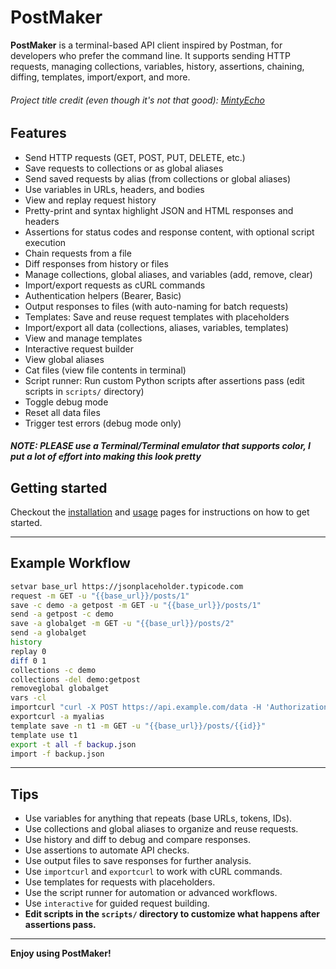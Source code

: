 # PostMaker

**PostMaker** is a terminal-based API client inspired by Postman, for developers who prefer the command line. It supports sending HTTP requests, managing collections, variables, history, assertions, chaining, diffing, templates, import/export, and more.

###### Project title credit (even though it's not that good): [MintyEcho](https://github.com/MintyEcho)

## Features

- Send HTTP requests (GET, POST, PUT, DELETE, etc.)
- Save requests to collections or as global aliases
- Send saved requests by alias (from collections or global aliases)
- Use variables in URLs, headers, and bodies
- View and replay request history
- Pretty-print and syntax highlight JSON and HTML responses and headers
- Assertions for status codes and response content, with optional script execution
- Chain requests from a file
- Diff responses from history or files
- Manage collections, global aliases, and variables (add, remove, clear)
- Import/export requests as cURL commands
- Authentication helpers (Bearer, Basic)
- Output responses to files (with auto-naming for batch requests)
- Templates: Save and reuse request templates with placeholders
- Import/export all data (collections, aliases, variables, templates)
- View and manage templates
- Interactive request builder
- View global aliases
- Cat files (view file contents in terminal)
- Script runner: Run custom Python scripts after assertions pass (edit scripts in `scripts/` directory)
- Toggle debug mode
- Reset all data files
- Trigger test errors (debug mode only)

#### ***NOTE: PLEASE use a Terminal/Terminal emulator that supports color, I put a lot of effort into making this look pretty***

## Getting started

Checkout the [installation](INSTALLATION.md) and [usage](USAGE.md) pages for instructions on how to get started.

---

## Example Workflow

```sh
setvar base_url https://jsonplaceholder.typicode.com
request -m GET -u "{{base_url}}/posts/1"
save -c demo -a getpost -m GET -u "{{base_url}}/posts/1"
send -a getpost -c demo
save -a globalget -m GET -u "{{base_url}}/posts/2"
send -a globalget
history
replay 0
diff 0 1
collections -c demo
collections -del demo:getpost
removeglobal globalget
vars -cl
importcurl "curl -X POST https://api.example.com/data -H 'Authorization: Bearer token' -d '{\"key\": \"value\"}'" -a myalias
exportcurl -a myalias
template save -n t1 -m GET -u "{{base_url}}/posts/{{id}}"
template use t1
export -t all -f backup.json
import -f backup.json
```

---

## Tips

- Use variables for anything that repeats (base URLs, tokens, IDs).
- Use collections and global aliases to organize and reuse requests.
- Use history and diff to debug and compare responses.
- Use assertions to automate API checks.
- Use output files to save responses for further analysis.
- Use `importcurl` and `exportcurl` to work with cURL commands.
- Use templates for requests with placeholders.
- Use the script runner for automation or advanced workflows.
- Use `interactive` for guided request building.
- **Edit scripts in the `scripts/` directory to customize what happens after assertions pass.**

---

**Enjoy using PostMaker!**
